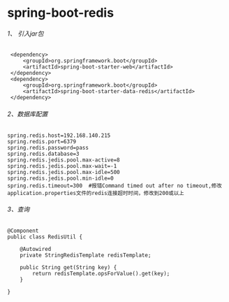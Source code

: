 # spring-boot-redis

###### 1、 引入jar包
     <dependency>
         <groupId>org.springframework.boot</groupId>
         <artifactId>spring-boot-starter-web</artifactId>
     </dependency>
     <dependency>
         <groupId>org.springframework.boot</groupId>
         <artifactId>spring-boot-starter-data-redis</artifactId>
     </dependency>

    
###### 2、数据库配置
    spring.redis.host=192.168.140.215
    spring.redis.port=6379
    spring.redis.password=pass
    spring.redis.database=3
    spring.redis.jedis.pool.max-active=8
    spring.redis.jedis.pool.max-wait=-1
    spring.redis.jedis.pool.max-idle=500
    spring.redis.jedis.pool.min-idle=0
    spring.redis.timeout=300  #报错Command timed out after no timeout,修改application.properties文件的redis连接超时时间，修改到200或以上
    
###### 3、查询
    @Component
    public class RedisUtil {
    
        @Autowired
        private StringRedisTemplate redisTemplate;
    
        public String get(String key) {
            return redisTemplate.opsForValue().get(key);
        }
    
    }
    

